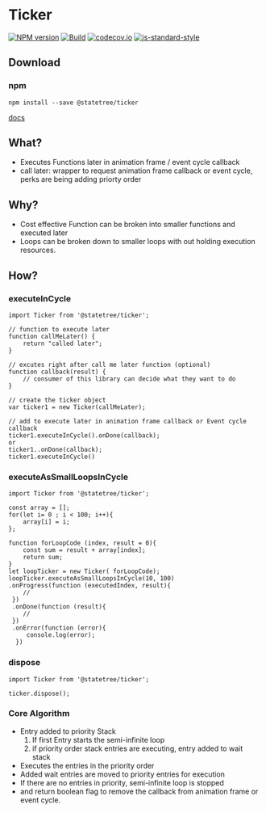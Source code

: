 # Ticker
[![NPM version](https://img.shields.io/npm/v/@statetree/ticker.svg?style=flat-square)](https://www.npmjs.com/package/@statetree/ticker)
[![Build](https://travis-ci.com/StateTree/ticker.svg?branch=master)](https://travis-ci.org/StateTree/ticker)
[![codecov.io](https://codecov.io/github/StateTree/ticker/coverage.svg?branch=master)](https://codecov.io/github/StateTree/ticker?branch=master)
[![js-standard-style](https://img.shields.io/badge/code%20style-standard-brightgreen.svg)](http://standardjs.com/)

## Download

### npm
```
npm install --save @statetree/ticker
```

[docs](https://statetree.github.io/ticker/docs/)

## What?
* Executes Functions later in animation frame / event cycle callback
* call later: wrapper to request animation frame callback or event cycle, perks are being adding priorty order

## Why?
* Cost effective Function can be broken into smaller functions and executed later
* Loops can be broken down to smaller loops with out holding execution resources.


## How?

### executeInCycle

```
import Ticker from '@statetree/ticker';

// function to execute later
function callMeLater() {
    return "called later";
}

// excutes right after call me later function (optional)
function callback(result) {
    // consumer of this library can decide what they want to do
}

// create the ticker object
var ticker1 = new Ticker(callMeLater);

// add to execute later in animation frame callback or Event cycle callback
ticker1.executeInCycle().onDone(callback);
or
ticker1..onDone(callback);
ticker1.executeInCycle()

```

### executeAsSmallLoopsInCycle

```
import Ticker from '@statetree/ticker';

const array = [];
for(let i= 0 ; i < 100; i++){
	array[i] = i;
};

function forLoopCode (index, result = 0){
	const sum = result + array[index];
	return sum;
}
let loopTicker = new Ticker( forLoopCode);
loopTicker.executeAsSmallLoopsInCycle(10, 100)
.onProgress(function (executedIndex, result){
    //
 })
 .onDone(function (result){
    //
 })
 .onError(function (error){
     console.log(error);
  })

```
### dispose

```
import Ticker from '@statetree/ticker';

ticker.dispose();
```

### Core Algorithm
 * Entry added to priority Stack
    1. If first Entry starts the semi-infinite loop
    2. if priority order stack entries are executing, entry added to wait stack
 * Executes the entries in the priority order
 * Added wait entries are moved to priority entries for execution
 * If there are no entries in priority, semi-infinite loop is stopped
 * and return boolean flag to remove the callback from animation frame or event cycle.

